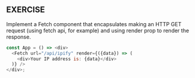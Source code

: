 EXERCISE
---

Implement a Fetch component that encapsulates making an HTTP GET request (using fetch api, for example) and using render prop to render the response.

````javascript
const App = () => <div>
  <Fetch url="/api/ipify" render={({data}) => (
    <div>Your IP address is: {data}</div>
  )} />
</div>;
````
